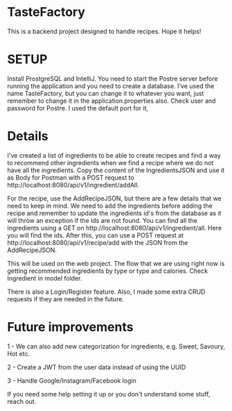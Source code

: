 # TasteFactory
This is a backend project designed to handle recipes. Hope it helps! 

# SETUP
Install ProstgreSQL and IntelliJ. You need to start the Postre server before running the application and you need to create a database. I've used the name TasteFactory, but you can change it to whatever you want, just remember to change it in the application.properties also. Check user and password for Postre. I used the default port for it,

# Details
I've created a list of ingredients to be able to create recipes and find a way to recommend other ingredients when we find a recipe where we do not have all the ingredients. Copy the content of the IngredientsJSON and use it as Body for Postman with a POST request to http://localhost:8080/api/v1/ingredient/addAll.

For the recipe, use the AddRecipeJSON, but there are a few details that we need to keep in mind. We need to add the ingredients before adding the recipe and remember to update the ingredients id's from the database as it will throw an exception if the ids are not found. You can find all the ingredients using a GET on http://localhost:8080/api/v1/ingredient/all. Here you will find the ids. After this, you can use a POST request at http://localhost:8080/api/v1/recipe/add
with the JSON from the AddRecipeJSON.

This will be used on the web project. The flow that we are using right now is getting recommended ingredients by type or type and calories. Check Ingredient in model folder.

There is also a Login/Register feature. Also, I made some extra CRUD requests if they are needed in the future.

# Future improvements
1 - We can also add new categorization for ingredients, e.g. Sweet, Savoury, Hot etc.

2 - Create a JWT from the user data instead of using the UUID

3 - Handle Google/Instagram/Facebook login

If you need some help setting it up or you don't understand some stuff, reach out.
